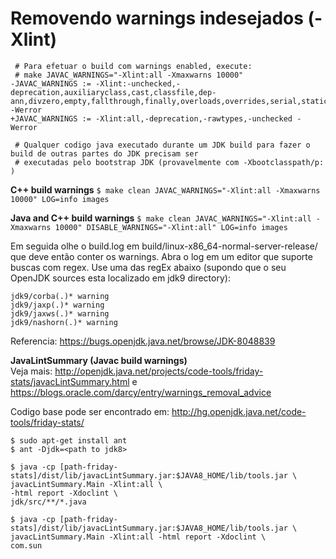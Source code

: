 # Removendo warnings indesejados  (-Xlint)

```
 # Para efetuar o build com warnings enabled, execute:
 # make JAVAC_WARNINGS="-Xlint:all -Xmaxwarns 10000"
-JAVAC_WARNINGS := -Xlint:-unchecked,-deprecation,auxiliaryclass,cast,classfile,dep-ann,divzero,empty,fallthrough,finally,overloads,overrides,serial,static,try,varargs -Werror
+JAVAC_WARNINGS := -Xlint:all,-deprecation,-rawtypes,-unchecked -Werror
 
 # Qualquer codigo java executado durante um JDK build para fazer o build de outras partes do JDK precisam ser
 # executadas pelo bootstrap JDK (provavelmente com -Xbootclasspath/p: )
```
**C++ build warnings**
```$ make clean JAVAC_WARNINGS="-Xlint:all -Xmaxwarns 10000" LOG=info images```

**Java and C++ build warnings**
```$ make clean JAVAC_WARNINGS="-Xlint:all -Xmaxwarns 10000" DISABLE_WARNINGS="-Xlint:all" LOG=info images```


Em seguida olhe o build.log em build/linux-x86_64-normal-server-release/ que deve então conter os warnings.
Abra o log em um editor que suporte buscas com regex. Use uma das regEx abaixo (supondo que o seu OpenJDK sources esta localizado em jdk9 directory):

```
jdk9/corba(.)* warning
jdk9/jaxp(.)* warning
jdk9/jaxws(.)* warning
jdk9/nashorn(.)* warning
```
Referencia: https://bugs.openjdk.java.net/browse/JDK-8048839

**JavaLintSummary (Javac build warnings)**<br/>
Veja mais: http://openjdk.java.net/projects/code-tools/friday-stats/javacLintSummary.html e https://blogs.oracle.com/darcy/entry/warnings_removal_advice

Codigo base pode ser encontrado em: http://hg.openjdk.java.net/code-tools/friday-stats/

```
$ sudo apt-get install ant
$ ant -Djdk=<path to jdk8>

$ java -cp [path-friday-stats]/dist/lib/javacLintSummary.jar:$JAVA8_HOME/lib/tools.jar \
javacLintSummary.Main -Xlint:all \ 
-html report -Xdoclint \
jdk/src/**/*.java

$ java -cp [path-friday-stats]/dist/lib/javacLintSummary.jar:$JAVA8_HOME/lib/tools.jar \ javacLintSummary.Main -Xlint:all -html report -Xdoclint \
com.sun 
```